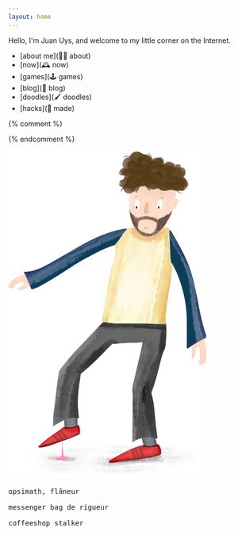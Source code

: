 ```yaml
---
layout: home
---
```



Hello, I'm <span title="pronounced like the French *Jean*">Juan</span> Uys, and welcome to my little corner on the Internet.

- [about me](🤸🏻 about)
- [now](🕰️ now)
- [games](🕹️ games)
- [blog](📜 blog)
- [doodles](🖌️ doodles)
- [hacks](🤖 made)

<!-- <a href='https://ko-fi.com/D1D2QPJ4G' target='_blank'><img height='36' style='border:0px;height:36px;' src='https://storage.ko-fi.com/cdn/kofi3.png?v=3' border='0' alt='Buy me a cup of steaming hot goodness at ko-fi.com' /></a> -->



<!--
<a href="https://www.patreon.com/bePatron?u=50212350" data-patreon-widget-type="become-patron-button">Become a Patron!</a><script async src="https://c6.patreon.com/becomePatronButton.bundle.js"></script>
-->


{% comment %}
<!-- ![Life is... stepping in gum. On a hot day.](/assets/doodles/original/2020-06-17-me.png) -->
<!-- <img src="/assets/index/2020-06-17-me.png" alt="Life is... stepping in gum. On a hot day." width="400"/> -->
{% endcomment %}

![Life is... stepping in gum. On a hot day.](/assets/index/2020-06-17-me.png)


<pre>
opsimath, flâneur

messenger bag de rigueur

coffeeshop stalker
</pre>

